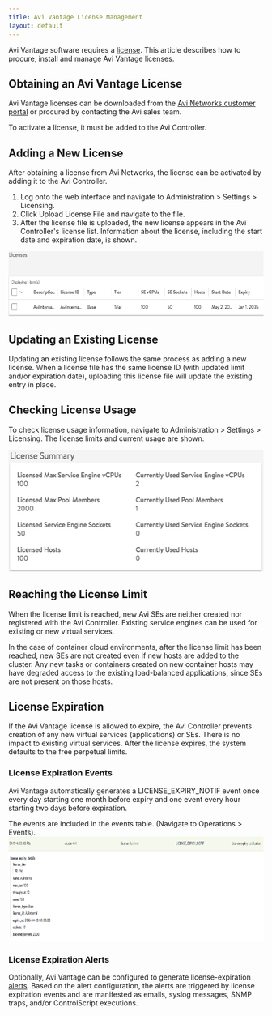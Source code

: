 ```yaml
---
title: Avi Vantage License Management
layout: default
---
```

Avi Vantage software requires a <a href="/docs/16.2/terms-of-avi-vantage-license">license</a>. This article describes how to procure, install and manage Avi Vantage licenses.

## Obtaining an Avi Vantage License

Avi Vantage licenses can be downloaded from the <a href="https://avinetworks.com/portal">Avi Networks customer portal</a> or procured by contacting the Avi sales team.

To activate a license, it must be added to the Avi Controller.

## Adding a New License

After obtaining a license from Avi Networks, the license can be activated by adding it to the Avi Controller.
<ol> 
 <li>Log onto the web interface and navigate to Administration &gt; Settings &gt; Licensing.</li> 
 <li>Click Upload License File and navigate to the file.</li> 
 <li>After the license file is uploaded, the new license appears in the Avi Controller's license list. Information about the license, including the start date and expiration date, is shown.</li> 
</ol> 

<a href="img/Screen-Shot-2016-07-18-at-11.59.41-AM.png"><img class="alignnone wp-image-11127" src="img/Screen-Shot-2016-07-18-at-11.59.41-AM.png" alt="Screen Shot 2016-07-18 at 11.59.41 AM" width="600" height="129"></a>

 

## Updating an Existing License

Updating an existing license follows the same process as adding a new license. When a license file has the same license ID (with updated limit and/or expiration date), uploading this license file will update the existing entry in place.

## Checking License Usage

To check license usage information, navigate to Administration &gt; Settings &gt; Licensing. The license limits and current usage are shown.

<a href="img/Screen-Shot-2016-07-18-at-12.00.56-PM.png"><img class="wp-image-11129 size-full aligncenter" src="img/Screen-Shot-2016-07-18-at-12.00.56-PM.png" alt="Screen Shot 2016-07-18 at 12.00.56 PM" width="533" height="241"></a>

## Reaching the License Limit

When the license limit is reached, new Avi SEs are neither created nor registered with the Avi Controller. Existing service engines can be used for existing or new virtual services. 

In the case of container cloud environments, after the license limit has been reached, new SEs are not created even if new hosts are added to the cluster. Any new tasks or containers created on new container hosts may have degraded access to the existing load-balanced applications, since SEs are not present on those hosts.

## License Expiration

If the Avi Vantage license is allowed to expire, the Avi Controller prevents creation of any new virtual services (applications) or SEs. There is no impact to existing virtual services. After the license expires, the system defaults to the free perpetual limits.

### License Expiration Events

Avi Vantage automatically generates a LICENSE_EXPIRY_NOTIF event once every day starting one month before expiry and one event every hour starting two days before expiration.

The events are included in the events table. (Navigate to Operations &gt; Events).
<a href="img/license3.png"><img class="alignnone size-full wp-image-8155" src="img/license3.png" alt="license3" width="850" height="207"></a>

### License Expiration Alerts

Optionally, Avi Vantage can be configured to generate license-expiration <a href="/docs/16.2/alerts-overview">alerts</a>. Based on the alert configuration, the alerts are triggered by license expiration events and are manifested as emails, syslog messages, SNMP traps, and/or ControlScript executions.
